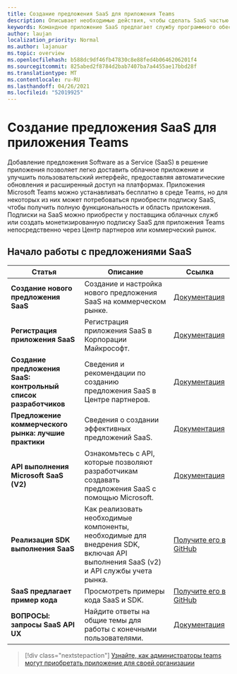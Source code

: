 ```yaml
---
title: Создание предложения SaaS для приложения Teams
description: Описывает необходимые действия, чтобы сделать SaaS частью сторонних командных приложений
keywords: Командное приложение SaaS предлагает службу программного обеспечения центра партнеров на рынке
author: laujan
localization_priority: Normal
ms.author: lajanuar
ms.topic: overview
ms.openlocfilehash: b588dc9df46fb47830c8e88fed4b0646206201f4
ms.sourcegitcommit: 825abed2f8784d2bab7407ba7a4455ae17bbd28f
ms.translationtype: MT
ms.contentlocale: ru-RU
ms.lasthandoff: 04/26/2021
ms.locfileid: "52019925"
---
```

# <a name="create-a-saas-offer-for-your-teams-app"></a>Создание предложения SaaS для приложения Teams

Добавление предложения Software as a Service (SaaS) в решение приложения позволяет легко доставить облачное приложение и улучшить пользовательский интерфейс, предоставляя автоматические обновления и расширенный доступ на платформах. Приложения Microsoft Teams можно устанавливать бесплатно в среде Teams, но для некоторых из них может потребоваться приобрести подписку SaaS, чтобы получить полную функциональность и область приложения. Подписки на SaaS можно приобрести у поставщика облачных служб или создать монетизированную подписку SaaS для приложения Teams непосредственно через Центр партнеров или коммерческий рынок.

## <a name="getting-started-with-saas-offers"></a>Начало работы с предложениями SaaS

| Статья | Описание| Ссылка |
|------|-------------|------|
|**Создание нового предложения SaaS**|Создание и настройка нового предложения SaaS на коммерческом рынке.| [Документация](/azure/marketplace/partner-center-portal/create-new-saas-offer)|
|**Регистрация приложения SaaS** | Регистрация приложения SaaS в Корпорации Майкрософт.| [Документация](/azure/marketplace/partner-center-portal/pc-saas-registration)|
|**Создание предложения SaaS: контрольный список разработчиков**| Сведения и рекомендации по созданию предложения SaaS в Центре партнеров.| [Документация](/azure/marketplace/partner-center-portal/offer-creation-checklist)|
|**Предложение коммерческого рынка: лучшие практики** |Сведения о создании эффективных предложений SaaS.|[Документация](/azure/marketplace/gtm-offer-listing-best-practices)|
|**API выполнения Microsoft SaaS (V2)** | Ознакомьтесь с API, которые позволяют разработчикам создавать предложения SaaS с помощью Microsoft.| [Документация](/azure/marketplace/partner-center-portal/pc-saas-fulfillment-api-v2) |
|**Реализация SDK выполнения SaaS**| Как реализовать необходимые компоненты, необходимые для внедрения SDK, включая API выполнения SaaS (v2) и API службы учета рынка.| [Получите его в GitHub](https://github.com/Azure/Microsoft-commercial-marketplace-transactable-SaaS-offer-SDK/blob/master/docs/Installation-Instructions.md) |
|**SaaS предлагает пример кода**| Просмотреть примеры кода SaaS и SDK.| [Получите его в GitHub](https://github.com/Azure/Microsoft-commercial-marketplace-transactable-SaaS-offer-SDK)|
| **ВОПРОСЫ: запросы SaaS API UX** | Найдите ответы на общие темы для работы с конечными пользователями.| [Документация](/azure/marketplace/partner-center-portal/saas-fulfillment-apis-faq) |

> [!div class="nextstepaction"]
> [Узнайте, как администраторы teams могут приобретать приложение для своей организации](/MicrosoftTeams/purchase-third-party-apps)
